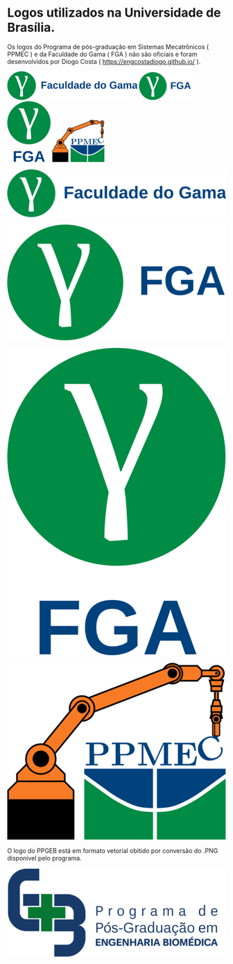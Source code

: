 # Logos utilizados na Universidade de Brasília.

Os logos do Programa de pós-graduação em Sistemas Mecatrônicos ( PPMEC ) e da Faculdade do Gama ( FGA ) não são oficiais e foram desenvolvidos por Diogo Costa ( https://engcostadiogo.github.io/ ).

<img src="https://github.com/engcostadiogo/logos/blob/main/fga_as_comp_cor.svg" width="300" />
<img src="https://github.com/engcostadiogo/logos/blob/main/fga_as_bas_cor.svg" width="120" />
<img src="https://github.com/engcostadiogo/logos/blob/main/fga_as_vert_cor.svg" width="100" />
<img src="https://github.com/engcostadiogo/logos/blob/main/ppmec.svg" width="120" />

![Logo FGA completo](https://github.com/engcostadiogo/logos/blob/main/fga_as_comp_cor.svg)

![Logo FGA Básico Horizontal](https://github.com/engcostadiogo/logos/blob/main/fga_as_bas_cor.svg)

![Logo FGA Básico Vertical](https://github.com/engcostadiogo/logos/blob/main/fga_as_vert_cor.svg)

![Logo PPMEC](https://github.com/engcostadiogo/logos/blob/main/ppmec.svg)

O logo do PPGEB está em formato vetorial obitido por conversão do .PNG disponível pelo programa.

![Logo PPGEB](https://github.com/engcostadiogo/logos/blob/main/ppgeb.png)
